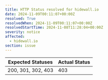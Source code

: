 ```yaml
---
title: HTTP Status resolved for hidewall.io
date: 2024-11-09T00:11:07+00:00Z
resolved: True
resolvedWhen: 2024-11-09T00:11:07+00:00Z
resolvedStartTime: 2024-11-08T11:28:04+00:00Z
severity: notice
affected:
  - hidewall.io
section: issue
---
```


| Expected Statuses | Actual Status  |
|-------------------|----------------|
| 200, 301, 302, 403 | 403 |
